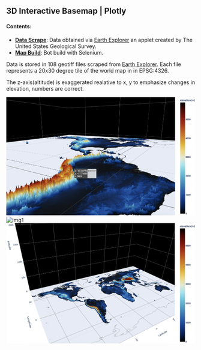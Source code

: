 ## **3D Interactive Basemap** | Plotly

#### Contents:
- [**Data Scrape**](./basemap_scrape.ipynb): Data obtained via [Earth Explorer](https://earthexplorer.usgs.gov/) an applet created by The United States Geological Survey.
- [**Map Build**](./basemap.ipynb): Bot build with Selenium.

Data is stored in 108 geotiff files scraped from [Earth Explorer](https://earthexplorer.usgs.gov/). Each file represents a 20x30 degree tile of the world map in in EPSG:4326. 

The z-axis(altitude) is exaggerated realative to x, y to emphasize changes in elevation, numbers are correct.

![img3](./images/3.png)
![img1](./images/1.png)
![img2](./images/2.png)

